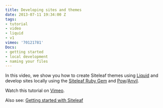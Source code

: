 ```yaml
---
title: Developing sites and themes
date: 2013-07-11 19:34:00 Z
tags:
- tutorial
- video
- liquid
- v1
vimeo: '70121781'
Docs:
- getting started
- local development
- naming your files
---
```


In this video, we show you how to create Siteleaf themes using [Liquid](https://github.com/siteleaf/siteleaf-themes) and develop sites locally using the [Siteleaf Ruby Gem](https://github.com/siteleaf/siteleaf-gem) and [Pow](http://pow.cx)/[Anvil](http://anvilformac.com).

Watch this tutorial on [Vimeo](http://vimeo.com/70121781).

Also see: [Getting started with Siteleaf](/blog/getting-started)
